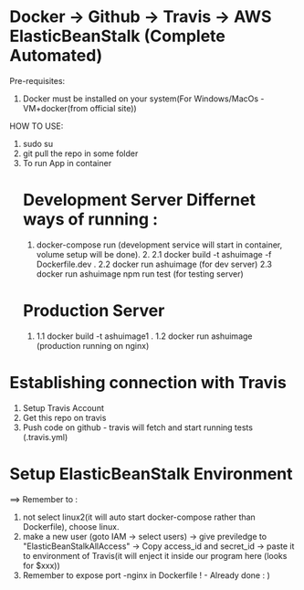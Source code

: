 # Docker -> Github -> Travis -> AWS ElasticBeanStalk (Complete Automated)
Pre-requisites:
1. Docker must be installed on your system(For Windows/MacOs - VM+docker(from official site))


HOW TO USE:
1. sudo su
2. git pull the repo in some folder
3. To run App in container
    # Development Server Differnet ways of running :
    1. docker-compose run (development service will start in container, volume setup will be done).
        2.
            2.1 docker build -t ashuimage -f Dockerfile.dev .
            2.2 docker run ashuimage (for dev server)
            2.3 docker run ashuimage npm run test (for testing server)
    # Production Server
    1. 
        1.1 docker build -t ashuimage1 .
        1.2 docker run ashuimage (production running on nginx)
    
# Establishing connection with Travis 
1. Setup Travis Account
2. Get this repo on travis
3. Push code on github - travis will fetch and start running tests (.travis.yml)
    

# Setup ElasticBeanStalk Environment
==> Remember to : 
1. not select linux2(it will auto start docker-compose rather than Dockerfile), choose linux.
2. make a new user (goto IAM -> select users) -> give previledge to "ElasticBeanStalkAllAccess" -> Copy access_id and secret_id -> paste it to environment of Travis(it will enject it inside our program here (looks for $xxx))
3. Remember to expose port -nginx in Dockerfile ! - Already done : ) 

 